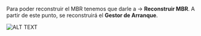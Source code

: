 Para poder reconstruir el MBR tenemos que darle a -> **Reconstruir MBR**.
A partir de este punto, se reconstruirá el **Gestor de Arranque**.

![ALT TEXT](https://user-images.githubusercontent.com/43348980/49448360-05149900-f7d9-11e8-85dc-bb4975b18c40.PNG)
